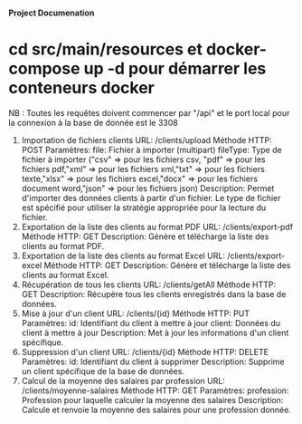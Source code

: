 #### Project Documenation ####

# cd src/main/resources et docker-compose up -d pour démarrer les conteneurs docker
NB : Toutes les requêtes doivent commencer par "/api" et le port local pour la connexion à la base de donnée est le 3308 

1. Importation de fichiers clients
URL: /clients/upload
Méthode HTTP: POST
Paramètres:
file: Fichier à importer (multipart)
fileType: Type de fichier à importer ("csv" => pour les fichiers csv, "pdf" => pour les fichiers pdf,"xml" => pour les fichiers xml,"txt" => pour les fichiers texte,"xlsx" => pour les fichiers excel,"docx" => pour les fichiers document word,"json" => pour les fichiers json)
Description: Permet d'importer des données clients à partir d'un fichier. Le type de fichier est spécifié pour utiliser la stratégie appropriée pour la lecture du fichier.
2. Exportation de la liste des clients au format PDF
URL: /clients/export-pdf
Méthode HTTP: GET
Description: Génère et télécharge la liste des clients au format PDF.
3. Exportation de la liste des clients au format Excel
URL: /clients/export-excel
Méthode HTTP: GET
Description: Génère et télécharge la liste des clients au format Excel.
4. Récupération de tous les clients
URL: /clients/getAll
Méthode HTTP: GET
Description: Récupère tous les clients enregistrés dans la base de données.
5. Mise à jour d'un client
URL: /clients/{id}
Méthode HTTP: PUT
Paramètres:
id: Identifiant du client à mettre à jour
client: Données du client à mettre à jour
Description: Met à jour les informations d'un client spécifique.
6. Suppression d'un client
URL: /clients/{id}
Méthode HTTP: DELETE
Paramètres:
id: Identifiant du client à supprimer
Description: Supprime un client spécifique de la base de données.
7. Calcul de la moyenne des salaires par profession
URL: /clients/moyenne-salaires
Méthode HTTP: GET
Paramètres:
profession: Profession pour laquelle calculer la moyenne des salaires
Description: Calcule et renvoie la moyenne des salaires pour une profession donnée.
